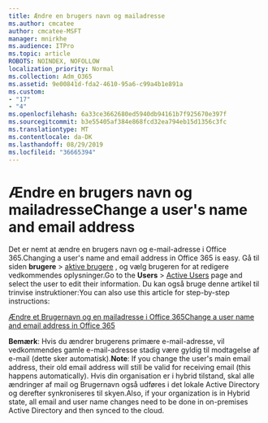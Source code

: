 ```yaml
---
title: Ændre en brugers navn og mailadresse
ms.author: cmcatee
author: cmcatee-MSFT
manager: mnirkhe
ms.audience: ITPro
ms.topic: article
ROBOTS: NOINDEX, NOFOLLOW
localization_priority: Normal
ms.collection: Adm_O365
ms.assetid: 9e00841d-fda2-4610-95a6-c99a4b1e891a
ms.custom:
- "17"
- "4"
ms.openlocfilehash: 6a33ce3662680ed5940db94161b7f925670e397f
ms.sourcegitcommit: b3e55405af384e868fcd32ea794eb15d1356c3fc
ms.translationtype: MT
ms.contentlocale: da-DK
ms.lasthandoff: 08/29/2019
ms.locfileid: "36665394"
---
```

# <a name="change-a-users-name-and-email-address"></a><span data-ttu-id="aa3ed-102">Ændre en brugers navn og mailadresse</span><span class="sxs-lookup"><span data-stu-id="aa3ed-102">Change a user's name and email address</span></span>

<span data-ttu-id="aa3ed-103">Det er nemt at ændre en brugers navn og e-mail-adresse i Office 365.</span><span class="sxs-lookup"><span data-stu-id="aa3ed-103">Changing a user's name and email address in Office 365 is easy.</span></span> <span data-ttu-id="aa3ed-104">Gå til siden **brugere** \> [aktive brugere](https://go.microsoft.com/fwlink/p/?linkid=834822) , og vælg brugeren for at redigere vedkommendes oplysninger.</span><span class="sxs-lookup"><span data-stu-id="aa3ed-104">Go to the **Users** \> [Active Users](https://go.microsoft.com/fwlink/p/?linkid=834822) page and select the user to edit their information.</span></span> <span data-ttu-id="aa3ed-105">Du kan også bruge denne artikel til trinvise instruktioner:</span><span class="sxs-lookup"><span data-stu-id="aa3ed-105">You can also use this article for step-by-step instructions:</span></span>
  
[<span data-ttu-id="aa3ed-106">Ændre et Brugernavn og en mailadresse i Office 365</span><span class="sxs-lookup"><span data-stu-id="aa3ed-106">Change a user name and email address in Office 365</span></span>](https://docs.microsoft.com/office365/admin/add-users/change-a-user-name-and-email-address)
  
 <span data-ttu-id="aa3ed-107">**Bemærk**: Hvis du ændrer brugerens primære e-mail-adresse, vil vedkommendes gamle e-mail-adresse stadig være gyldig til modtagelse af e-mail (dette sker automatisk).</span><span class="sxs-lookup"><span data-stu-id="aa3ed-107">**Note**: If you change the user's main email address, their old email address will still be valid for receiving email (this happens automatically).</span></span> <span data-ttu-id="aa3ed-108">Hvis din organisation er i hybrid tilstand, skal alle ændringer af mail og Brugernavn også udføres i det lokale Active Directory og derefter synkroniseres til skyen.</span><span class="sxs-lookup"><span data-stu-id="aa3ed-108">Also, if your organization is in Hybrid state, all email and user name changes need to be done in on-premises Active Directory and then synced to the cloud.</span></span>